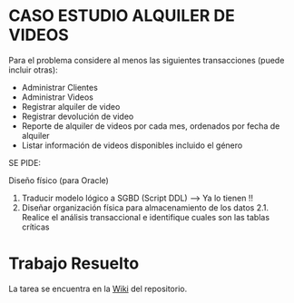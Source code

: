 # CASO ESTUDIO ALQUILER DE VIDEOS

Para el problema considere al menos las siguientes transacciones (puede incluir otras):
* Administrar Clientes
* Administrar Videos
* Registrar alquiler de video
* Registrar devolución de video
* Reporte de alquiler de videos por cada mes, ordenados por fecha de alquiler
* Listar información de videos disponibles incluido el género

SE PIDE:

Diseño físico (para Oracle)
1.  Traducir modelo lógico a SGBD (Script DDL) --> Ya lo tienen !!
2.  Diseñar organización física para almacenamiento de los datos
2.1.  Realice el análisis transaccional e identifique cuales son las tablas críticas


# Trabajo Resuelto
La tarea se encuentra en la [Wiki](https://github.com/BDDAvanzadas-P-AA2020/casoalquilervideos-Scoowy/wiki) del repositorio.
